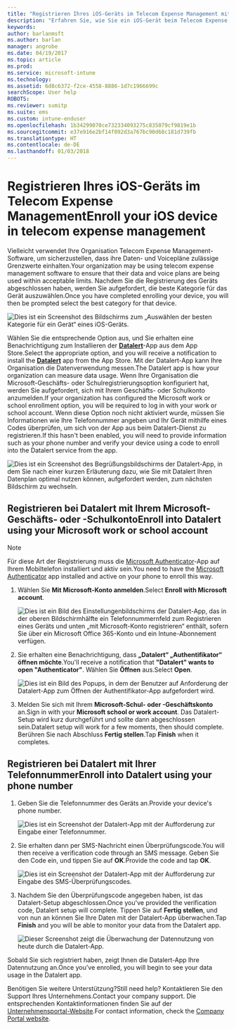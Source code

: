 ```yaml
---
title: "Registrieren Ihres iOS-Geräts im Telecom Expense Management mit Intune"
description: "Erfahren Sie, wie Sie ein iOS-Gerät beim Telecom Expense Management registrieren."
keywords: 
author: barlanmsft
ms.author: barlan
manager: angrobe
ms.date: 04/19/2017
ms.topic: article
ms.prod: 
ms.service: microsoft-intune
ms.technology: 
ms.assetid: 6d8c6372-f2ce-4558-8886-1d7c1966699c
searchScope: User help
ROBOTS: 
ms.reviewer: sumitp
ms.suite: ems
ms.custom: intune-enduser
ms.openlocfilehash: 1b34299070ce732334093275c835079cf9819e1b
ms.sourcegitcommit: e37e916e2bf14f092d3a767bc90d68c181d739fb
ms.translationtype: HT
ms.contentlocale: de-DE
ms.lasthandoff: 01/03/2018
---
```

# <a name="enroll-your-ios-device-in-telecom-expense-management"></a><span data-ttu-id="a3a4c-103">Registrieren Ihres iOS-Geräts im Telecom Expense Management</span><span class="sxs-lookup"><span data-stu-id="a3a4c-103">Enroll your iOS device in telecom expense management</span></span>

<span data-ttu-id="a3a4c-104">Vielleicht verwendet Ihre Organisation Telecom Expense Management-Software, um sicherzustellen, dass ihre Daten- und Voicepläne zulässige Grenzwerte einhalten.</span><span class="sxs-lookup"><span data-stu-id="a3a4c-104">Your organization may be using telecom expense management software to ensure that their data and voice plans are being used within acceptable limits.</span></span> <span data-ttu-id="a3a4c-105">Nachdem Sie die Registrierung des Geräts abgeschlossen haben, werden Sie aufgefordert, die beste Kategorie für das Gerät auszuwählen.</span><span class="sxs-lookup"><span data-stu-id="a3a4c-105">Once you have completed enrolling your device, you will then be prompted select the best category for that device.</span></span>

  ![Dies ist ein Screenshot des Bildschirms zum „Auswählen der besten Kategorie für ein Gerät“ eines iOS-Geräts.](./media/ios-enroll-10-tem-select-best-category.png)

<span data-ttu-id="a3a4c-108">Wählen Sie die entsprechende Option aus, und Sie erhalten eine Benachrichtigung zum Installieren der [__Datalert__](https://itunes.apple.com/app/datalert/id771029268?mt=8)-App aus dem App Store.</span><span class="sxs-lookup"><span data-stu-id="a3a4c-108">Select the appropriate option, and you will receive a notification to install the [__Datalert__](https://itunes.apple.com/app/datalert/id771029268?mt=8) app from the App Store.</span></span> <span data-ttu-id="a3a4c-109">Mit der Datalert-App kann Ihre Organisation die Datenverwendung messen.</span><span class="sxs-lookup"><span data-stu-id="a3a4c-109">The Datalert app is how your organization can measure data usage.</span></span> <span data-ttu-id="a3a4c-110">Wenn Ihre Organisation die Microsoft-Geschäfts- oder Schulregistrierungsoption konfiguriert hat, werden Sie aufgefordert, sich mit Ihrem Geschäfts- oder Schulkonto anzumelden.</span><span class="sxs-lookup"><span data-stu-id="a3a4c-110">If your organization has configured the Microsoft work or school enrollment option, you will be required to log in with your work or school account.</span></span> <span data-ttu-id="a3a4c-111">Wenn diese Option noch nicht aktiviert wurde, müssen Sie Informationen wie Ihre Telefonnummer angeben und Ihr Gerät mithilfe eines Codes überprüfen, um sich von der App aus beim Datalert-Dienst zu registrieren.</span><span class="sxs-lookup"><span data-stu-id="a3a4c-111">If this hasn't been enabled, you will need to provide information such as your phone number and verify your device using a code to enroll into the Datalert service from the app.</span></span>

  ![Dies ist ein Screenshot des Begrüßungsbildschirms der Datalert-App, in dem Sie nach einer kurzen Erläuterung dazu, wie Sie mit Datalert Ihren Datenplan optimal nutzen können, aufgefordert werden, zum nächsten Bildschirm zu wechseln.](./media/ios-enroll-11-tem-datalert-setup.png)

## <a name="enroll-into-datalert-using-your-microsoft-work-or-school-account"></a><span data-ttu-id="a3a4c-113">Registrieren bei Datalert mit Ihrem Microsoft-Geschäfts- oder -Schulkonto</span><span class="sxs-lookup"><span data-stu-id="a3a4c-113">Enroll into Datalert using your Microsoft work or school account</span></span>

> [!NOTE]
> <span data-ttu-id="a3a4c-114">Für diese Art der Registrierung muss die [Microsoft Authenticator](https://docs.microsoft.com/azure/multi-factor-authentication/end-user/microsoft-authenticator-app-how-to)-App auf Ihrem Mobiltelefon installiert und aktiv sein.</span><span class="sxs-lookup"><span data-stu-id="a3a4c-114">You need to have the [Microsoft Authenticator](https://docs.microsoft.com/azure/multi-factor-authentication/end-user/microsoft-authenticator-app-how-to) app installed and active on your phone to enroll this way.</span></span>

1. <span data-ttu-id="a3a4c-115">Wählen Sie __Mit Microsoft-Konto anmelden__.</span><span class="sxs-lookup"><span data-stu-id="a3a4c-115">Select __Enroll with Microsoft account__.</span></span>

   ![Dies ist ein Bild des Einstellungenbildschirms der Datalert-App, das in der oberen Bildschirmhälfte ein Telefonnummernfeld zum Registrieren eines Geräts und unten „mit Microsoft-Konto registrieren“ enthält, sofern Sie über ein Microsoft Office 365-Konto und ein Intune-Abonnement verfügen.](./media/ios-enroll-11a-tem-datalert-enroll-msft-account.png)

2. <span data-ttu-id="a3a4c-117">Sie erhalten eine Benachrichtigung, dass __„Datalert“ „Authentifikator“ öffnen möchte__.</span><span class="sxs-lookup"><span data-stu-id="a3a4c-117">You'll receive a notification that __"Datalert" wants to open "Authenticator"__.</span></span> <span data-ttu-id="a3a4c-118">Wählen Sie __Öffnen__ aus.</span><span class="sxs-lookup"><span data-stu-id="a3a4c-118">Select __Open__.</span></span>

   ![Dies ist ein Bild des Popups, in dem der Benutzer auf Anforderung der Datalert-App zum Öffnen der Authentifikator-App aufgefordert wird.](./media/ios-enroll-11b-tem-datalert-open-authenticator.png)

3. <span data-ttu-id="a3a4c-120">Melden Sie sich mit Ihrem __Microsoft-Schul- oder -Geschäftskonto__ an.</span><span class="sxs-lookup"><span data-stu-id="a3a4c-120">Sign in with your __Microsoft school or work account__.</span></span> <span data-ttu-id="a3a4c-121">Das Datalert-Setup wird kurz durchgeführt und sollte dann abgeschlossen sein.</span><span class="sxs-lookup"><span data-stu-id="a3a4c-121">Datalert setup will work for a few moments, then should complete.</span></span> <span data-ttu-id="a3a4c-122">Berühren Sie nach Abschluss __Fertig stellen__.</span><span class="sxs-lookup"><span data-stu-id="a3a4c-122">Tap __Finish__ when it completes.</span></span>

## <a name="enroll-into-datalert-using-your-phone-number"></a><span data-ttu-id="a3a4c-123">Registrieren bei Datalert mit Ihrer Telefonnummer</span><span class="sxs-lookup"><span data-stu-id="a3a4c-123">Enroll into Datalert using your phone number</span></span>

1. <span data-ttu-id="a3a4c-124">Geben Sie die Telefonnummer des Geräts an.</span><span class="sxs-lookup"><span data-stu-id="a3a4c-124">Provide your device's phone number.</span></span>

   ![Dies ist ein Screenshot der Datalert-App mit der Aufforderung zur Eingabe einer Telefonnummer.](./media/ios-enroll-12-tem-datalert-phone-number.png)

2. <span data-ttu-id="a3a4c-126">Sie erhalten dann per SMS-Nachricht einen Überprüfungscode.</span><span class="sxs-lookup"><span data-stu-id="a3a4c-126">You will then receive a verification code through an SMS message.</span></span> <span data-ttu-id="a3a4c-127">Geben Sie den Code ein, und tippen Sie auf __OK__.</span><span class="sxs-lookup"><span data-stu-id="a3a4c-127">Provide the code and tap __OK__.</span></span>

   ![Dies ist ein Screenshot der Datalert-App mit der Aufforderung zur Eingabe des SMS-Überprüfungscodes.](./media/ios-enroll-13-tem-datalert-sms.png)

3. <span data-ttu-id="a3a4c-129">Nachdem Sie den Überprüfungscode angegeben haben, ist das Datalert-Setup abgeschlossen.</span><span class="sxs-lookup"><span data-stu-id="a3a4c-129">Once you've provided the verification code, Datalert setup will complete.</span></span> <span data-ttu-id="a3a4c-130">Tippen Sie auf __Fertig stellen__, und von nun an können Sie Ihre Daten mit der Datalert-App überwachen.</span><span class="sxs-lookup"><span data-stu-id="a3a4c-130">Tap __Finish__ and you will be able to monitor your data from the Datalert app.</span></span>

   ![Dieser Screenshot zeigt die Überwachung der Datennutzung von heute durch die Datalert-App.](./media/ios-enroll-14-tem-datalert-monitoring-active.png)

<span data-ttu-id="a3a4c-132">Sobald Sie sich registriert haben, zeigt Ihnen die Datalert-App Ihre Datennutzung an.</span><span class="sxs-lookup"><span data-stu-id="a3a4c-132">Once you've enrolled, you will begin to see your data usage in the Datalert app.</span></span>

<span data-ttu-id="a3a4c-133">Benötigen Sie weitere Unterstützung?</span><span class="sxs-lookup"><span data-stu-id="a3a4c-133">Still need help?</span></span> <span data-ttu-id="a3a4c-134">Kontaktieren Sie den Support Ihres Unternehmens.</span><span class="sxs-lookup"><span data-stu-id="a3a4c-134">Contact your company support.</span></span> <span data-ttu-id="a3a4c-135">Die entsprechenden Kontaktinformationen finden Sie auf der [Unternehmensportal-Website](https://portal.manage.microsoft.com#HelpDeskDialog).</span><span class="sxs-lookup"><span data-stu-id="a3a4c-135">For contact information, check the [Company Portal website](https://portal.manage.microsoft.com#HelpDeskDialog).</span></span>
